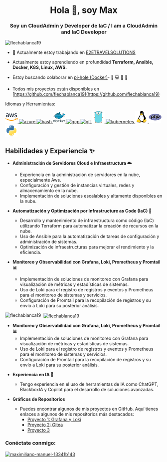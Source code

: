 <h1 align="center">Hola 👋, soy Max</h1><h3 align="center">Soy un CloudAdmin y Developer de IaC / I am a CloudAdmin and IaC Developer</h3><p align="left"> <img src="https://komarev.com/ghpvc/?username=flechablanca19&label=Profile%20views&color=0e75b6&style=flat" alt="flechablanca19" /> </p>




- 🔭 Actualmente estoy trabajando en [E2ETRAVELSOLUTIONS]( https://www.e2etravelsolutions.com/)

- Actualmente estoy aprendiendo en profundidad **Terraform, Ansible, Docker, K8S, Linux, AWS.**

- Estoy buscando colaborar en [pi-hole (Docker)](https://github.com/pi-hole/pi-hole.git)- 👯 💻 🌱 👨
- Todos mis proyectos están disponibles en [https://github.com/flechablanca19](https://github.com/flechablanca19)




Idiomas y Herramientas:</h3>
<p align="left"> <a href="https://aws.amazon.com" target="_blank" rel="noreferrer"> <img src="https://raw.githubusercontent.com/devicons/devicon/master/icons/amazonwebservices/amazonwebservices-original-wordmark.svg" alt="aws" width="40" height="40"/> </a> <a href="https://azure.microsoft.com/en-in/" target="_blank" rel="noreferrer"> <img src="https://www.vectorlogo.zone/logos/microsoft_azure/microsoft_azure-icon.svg" alt="azure" width="40" height="40"/> </a> <a href="https://www.gnu.org/software/bash/" target="_blank" rel="noreferrer"> <img src="https://www.vectorlogo.zone/logos/gnu_bash/gnu_bash-icon.svg" alt="bash" width="40" height="40"/> </a> <a href="https://www.docker.com/" target="_blank" rel="noreferrer"> <img src="https://raw.githubusercontent.com/devicons/devicon/master/icons/docker/docker-original-wordmark.svg" alt="docker" width="40" height="40"/> </a> <a href="https://cloud.google.com" target="_blank" rel="noreferrer"> <img src="https://www.vectorlogo.zone/logos/google_cloud/google_cloud-icon.svg" alt="gcp" width="40" height="40"/> </a> <a href="https://git-scm.com/" target="_blank" rel="noreferrer"> <img src="https://www.vectorlogo.zone/logos/git-scm/git-scm-icon.svg" alt="git" width="40" height="40"/> </a> <a href="https://golang.org" target="_blank" rel="noreferrer"> <img src="https://raw.githubusercontent.com/devicons/devicon/master/icons/go/go-original.svg" alt="go" width="40" height="40"/> </a> <a href="https://kubernetes.io" target="_blank" rel="noreferrer"> <img src="https://www.vectorlogo.zone/logos/kubernetes/kubernetes-icon.svg" alt="kubernetes" width="40" height="40"/> </a> <a href="https://www.linux.org/" target="_blank" rel="noreferrer"> <img src="https://raw.githubusercontent.com/devicons/devicon/master/icons/linux/linux-original.svg" alt="linux" width="40" height="40"/> </a> <a href="https://www.php.net" target="_blank" rel="noreferrer"> <img src="https://raw.githubusercontent.com/devicons/devicon/master/icons/php/php-original.svg" alt="php" width="40" height="40"/> </a> <a href="https://www.python.org" target="_blank" rel="noreferrer"> <img src="https://raw.githubusercontent.com/devicons/devicon/master/icons/python/python-original.svg" alt="python" width="40" height="40"/> </a> </p>

## Habilidades y Experiencia ✨
- **Administración de Servidores Cloud e Infraestructura ☁️**
  - Experiencia en la administración de servidores en la nube, especialmente Aws.
  - Configuración y gestión de instancias virtuales, redes y almacenamiento en la nube.
  - Implementación de soluciones escalables y altamente disponibles en la nube.

- **Automatización y Optimización por Infrastructure as Code (IaC) 🤖**
  - Desarrollo y mantenimiento de infraestructura como código (IaC) utilizando Terraform para automatizar la creación de recursos en la nube.
  - Uso de Ansible para la automatización de tareas de configuración y administración de sistemas.
  - Optimización de infraestructuras para mejorar el rendimiento y la eficiencia.

- **Monitoreo y Observabilidad con Grafana, Loki, Prometheus y Promtail 📊**
  - Implementación de soluciones de monitoreo con Grafana para visualización de métricas y estadísticas de sistemas.
  - Uso de Loki para el registro de registros y eventos y Prometheus para el monitoreo de sistemas y servicios.
  - Configuración de Promtail para la recopilación de registros y su envío a Loki para su posterior análisis.


<p><img align="left" src="https://github-readme-stats.vercel.app/api/top-langs?username=flechablanca19&show_icons=true&locale=en&layout=compact" alt="flechablanca19" /></p><p>
&nbsp; <img align="center" src="https://github-readme-stats.vercel.app/api?username=flechablanca19&show_icons=true&locale=en" alt="flechablanca19" /></p>

- **Monitoreo y Observabilidad con Grafana, Loki, Prometheus y Promtail 📊**
  - Implementación de soluciones de monitoreo con Grafana para visualización de métricas y estadísticas de sistemas.
  - Uso de Loki para el registro de registros y eventos y Prometheus para el monitoreo de sistemas y servicios.
  - Configuración de Promtail para la recopilación de registros y su envío a Loki para su posterior análisis.
<!---
- **Soporte Privado y Consultoría Externa 🌐**
  - Ofrezco servicios de soporte privado para solucionar problemas específicos de TI y mantener la infraestructura de tu empresa en funcionamiento.
  - Proporciono consultoría externa para ayudarte a diseñar, implementar y optimizar soluciones tecnológicas a medida.
--->
- **Experiencia en IA 🤖**
  - Tengo experiencia en el uso de herramientas de IA como ChatGPT, BlackboxIA y Copilot para el desarrollo de soluciones avanzadas.

- **Gráficos de Repositorios**
  - Puedes encontrar algunos de mis proyectos en GitHub. Aquí tienes enlaces a algunos de mis repositorios más destacados:
    - [Proyecto 1: Grafana y Loki](https://github.com/flechablanca19/Grafana-Loki-e2etravelsolutions-mmanuel.git)
    - [Proyecto 2: Gitea](https://github.com/flechablanca19/Gitea-e2e-mmanuel-full)
    - [Proyecto 3](https://github.com/TuNombre/Proyecto3)

<h3 align="left">Conéctate conmigo: </h3>
<p align="left"><a href="https://linkedin.com/in/maximiliano-manuel-13341b143" target="blank"><img align="center" src="https://raw.githubusercontent.com/rahuldkjain/github-profile-readme-generator/master/src/images/icons/Social/linked-in-alt.svg" alt="maximiliano-manuel-13341b143" height="30" width="40" /></a></p><h3 align="left">
  
<!---
## Cómo Puedo Mejorar Tu Empresa 🚀

Con mis habilidades y experiencia, puedo ayudar a mejorar tu empresa de las siguientes maneras:

- **Optimización de Infraestructura**: A través de la automatización y la optimización de la infraestructura, puedo reducir costos y mejorar la eficiencia operativa de tu empresa.

- **Implementación en la Nube**: Ayudo a empresas a migrar a la nube y a desarrollar soluciones escalables y altamente disponibles en plataformas como AWS, Azure y Google Cloud.

- **Consultoría Especializada**: Ofrezco consultoría personalizada para diseñar soluciones tecnológicas que se adapten a las necesidades específicas de tu empresa.

- **Proyectos de IA Avanzada**: Si tu empresa busca soluciones avanzadas de IA, puedo trabajar en proyectos que involucren procesamiento de lenguaje natural, aprendizaje automático y más.

- **Monitoreo y Observabilidad**: Implemento soluciones de monitoreo utilizando herramientas como Grafana, Loki, Prometheus y Promtail para garantizar una visión clara del rendimiento y la salud de los sistemas.

¡Si tienes alguna pregunta, necesitas asistencia o estás interesado en cómo puedo ayudar a tu empresa, no dudes en [contactarme](mailto:tu@email.com)!

## Perfiles Profesionales

- [Perfil de LinkedIn](https://www.linkedin.com/in/maximiliano-manuel-13341b143)
- [Perfil de GitHub](https://github.com/flechablanca19)

¡Gracias por visitar mi perfil de GitHub y LinkedIn! 👋
--->
<!---
flechablanca19/flechablanca19 is a ✨ special ✨ repository because its `README.md` (this file) appears on your GitHub profile.
You can click the Preview link to take a look at your changes.
--->
